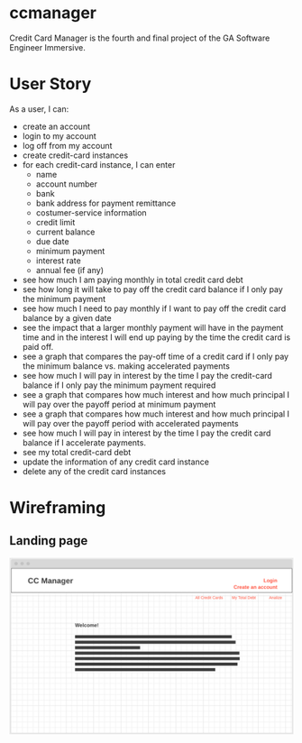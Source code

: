 # ccmanager
Credit Card Manager is the fourth and final project of the GA Software Engineer Immersive.


# User Story

As a user, I can:
- create an account
- login to my account
- log off from my account
- create credit-card instances 
- for each credit-card instance, I can enter 
    - name
    - account number
    - bank
    - bank address for payment remittance 
    - costumer-service information
    - credit limit
    - current balance
    - due date
    - minimum payment
    - interest rate
    - annual fee (if any)
- see how much I am paying monthly in total credit card debt
- see how long it will take to pay off the credit card balance if I only pay the minimum payment
- see how much I need to pay monthly if I want to pay off the credit card balance by a given date
- see the impact that a larger monthly payment will have in the payment time and in the interest I will end up paying by the time the credit card is paid off.
- see a graph that compares the pay-off time of a credit card if I only pay the minimum balance vs. making accelerated payments
- see how much I will pay in interest by the time I pay the credit-card balance if I only pay the minimum payment required
- see a graph that compares how much interest and how much principal I will pay over the payoff period at minimum payment
- see a graph that compares how much interest and how much principal I will pay over the payoff period with accelerated payments
- see how much I will pay in interest by the time I pay the credit card balance if I accelerate payments.
- see my total credit-card debt
- update the information of any credit card instance	
- delete any of the credit card instances

# Wireframing

## Landing page

![](./assets/images/ccm-landing.png)

